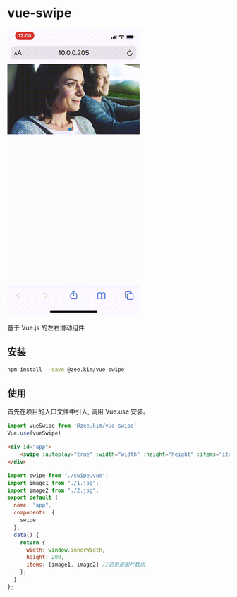 vue-swipe
=============

![](demo.gif)

基于 Vue.js 的左右滑动组件

## 安装

```sh
npm install --save @zee.kim/vue-swipe
```

## 使用
首先在项目的入口文件中引入, 调用 Vue.use 安装。

```javascript
import vueSwipe from '@zee.kim/vue-swipe'
Vue.use(vueSwipe)
```

```HTML
<div id="app">
    <swipe :autoplay="true" :width="width" :height="height" :items="items"></swipe>
</div>
```

```javascript
import swipe from "./swipe.vue";
import image1 from "./1.jpg";
import image2 from "./2.jpg";
export default {
  name: "app",
  components: {
    swipe
  },
  data() {
    return {
      width: window.innerWidth,
      height: 200,
      items: [image1, image2] //这里是图片数组
    };
  }
};
```